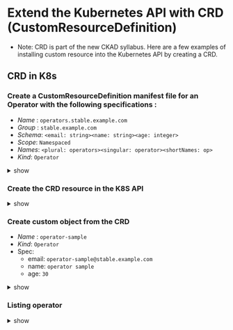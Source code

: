 # Extend the Kubernetes API with CRD (CustomResourceDefinition)

- Note: CRD is part of the new CKAD syllabus. Here are a few examples of installing custom resource into the Kubernetes API by creating a CRD.

## CRD in K8s

### Create a CustomResourceDefinition manifest file for an Operator with the following specifications :
* *Name* : `operators.stable.example.com`
* *Group* : `stable.example.com`
* *Schema*: `<email: string><name: string><age: integer>`
* *Scope*: `Namespaced`
* *Names*: `<plural: operators><singular: operator><shortNames: op>`
* *Kind*: `Operator`

<details><summary>show</summary>
<p>
```yaml
apiVersion: apiextensions.k8s.io/v1
kind: CustomResourceDefinition
metadata:
  name: operators.stable.example.com
spec:
  group: stable.example.com
  scope: Namespaced
  names:
    plural: operators
    singular: operator
    shortNames: 
    - op
    kind: Operator
  versions:
  - name: v1
    served: true
    storage: true
    schema:
      openAPIV3Schema:
        type: object
        properties:
          spec:
            type: object
            properties:
              email:
                type: string
              name:
                type: string
              age:
                type: integer
```
</p>
</details>

### Create the CRD resource in the K8S API

<details><summary>show</summary>
<p>
```
k apply -f crd.yaml
```
</p>
</details>

### Create custom object from the CRD

* *Name* : `operator-sample`
* *Kind*: `Operator`
* Spec:
  * email: `operator-sample@stable.example.com`
  * name: `operator sample`
  * age: `30`

<details><summary>show</summary>
<p>
```yaml
apiVersion: "stable.example.com/v1"
kind: Operator
metadata:
  name: operator-sample
spec:
  email: operator-sample@stable.example.com
  name: 'operator sample'
  age: 30
```
```
k apply -f custom-resource.yaml
```
</p>
</details>

### Listing operator

<details><summary>show</summary>
<p>
k get op
</p>
</details>
